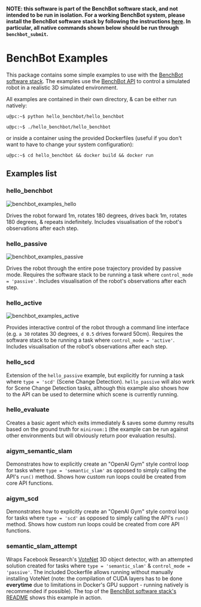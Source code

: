 **NOTE: this software is part of the BenchBot software stack, and not intended to be run in isolation. For a working BenchBot system, please install the BenchBot software stack by following the instructions [here](https://github.com/RoboticVisionOrg/benchbot). In particular, all native commands shown below should be run through `benchbot_submit`.**


# BenchBot Examples

This package contains some simple examples to use with the [BenchBot software stack](https://github.com/RoboticVisionOrg/benchbot). The examples use the [BenchBot API](https://github.com/RoboticVisionOrg/benchbot_api) to control a simulated robot in a realistic 3D simulated environment.

All examples are contained in their own directory, & can be either run natively:

```
u@pc:~$ python hello_benchbot/hello_benchbot
```
```
u@pc:~$ ./hello_benchbot/hello_benchbot
```

or inside a container using the provided Dockerfiles (useful if you don't want to have to change your system configuration):

```
u@pc:~$ cd hello_benchbot && docker build && docker run
```

## Examples list

### hello_benchbot

![benchbot_examples_hello](./docs/benchbot_examples_hello_web.gif)

Drives the robot forward 1m, rotates 180 degrees, drives back 1m, rotates 180 degrees, & repeats indefinitely. Includes visualisation of the robot's observations after each step.

### hello_passive

![benchbot_examples_passive](./docs/benchbot_examples_passive_web.gif)

Drives the robot through the entire pose trajectory provided by passive mode. Requires the software stack to be running a task where `control_mode = 'passive'`. Includes visualisation of the robot's observations after each step.

### hello_active

![benchbot_examples_active](./docs/benchbot_examples_active_web.gif)

Provides interactive control of the robot through a command line interface (e.g. `a 30` rotates 30 degrees, `d 0.5` drives forward 50cm). Requires the software stack to be running a task where `control_mode = 'active'`. Includes visualisation of the robot's observations after each step.

### hello_scd

Extension of the `hello_passive` example, but explicitly for running a task where `type = 'scd'` (Scene Change Detection). `hello_passive` will also work for Scene Change Detection tasks, although this example also shows how to the API can be used to determine which scene is currently running.

### hello_evaluate

Creates a basic agent which exits immediately & saves some dummy results based on the ground truth for `miniroom:1` (the example can be run against other environments but will obviously return poor evaluation results).

### aigym_semantic_slam

Demonstrates how to explicitly create an "OpenAI Gym" style control loop for tasks where `type = 'semantic_slam'` as opposed to simply calling the API's `run()` method. Shows how custom run loops could be created from core API functions.

### aigym_scd

Demonstrates how to explicitly create an "OpenAI Gym" style control loop for tasks where `type = 'scd'` as opposed to simply calling the API's `run()` method. Shows how custom run loops could be created from core API functions.

### semantic_slam_attempt

Wraps Facebook Research's [VoteNet](https://github.com/facebookresearch/votenet) 3D object detector, with an attempted solution created for tasks where `type = 'semantic_slam'` & `control_mode = 'passive'`. The included Dockerfile allows running without manually installing VoteNet (note: the compilation of CUDA layers has to be done **everytime** due to limitations in Docker's GPU support - running natively is recommended if possible). The top of the [BenchBot software stack's README](https://github.com/RoboticVisionOrg/benchbot) shows this example in action.
 
